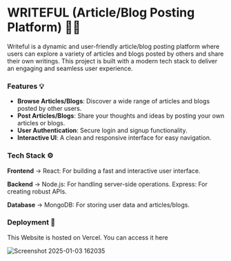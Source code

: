 # WRITEFUL (Article/Blog Posting Platform) ✍🏻

Writeful is a dynamic and user-friendly article/blog posting platform where users can explore a variety of articles and blogs posted by others and share their own writings. This project is built with a modern tech stack to deliver an engaging and seamless user experience.

### Features 💡

- **Browse Articles/Blogs**: Discover a wide range of articles and blogs posted by other users.
- **Post Articles/Blogs**: Share your thoughts and ideas by posting your own articles or blogs.
- **User Authentication**: Secure login and signup functionality.
- **Interactive UI**: A clean and responsive interface for easy navigation.

### Tech Stack ⚙️

**Frontend** ->
React: For building a fast and interactive user interface.

**Backend** ->
Node.js: For handling server-side operations.
Express: For creating robust APIs.

**Database** ->
MongoDB: For storing user data and articles/blogs.

### Deployment 🚀
This Website is hosted on Vercel. You can access it here

![Screenshot 2025-01-03 162035](https://github.com/user-attachments/assets/78471c7e-408b-4d18-8c6e-3ecd44facaba)

